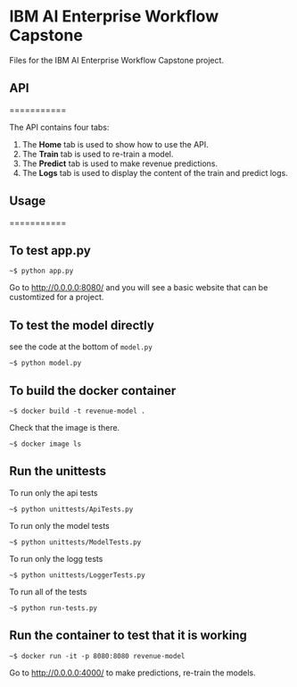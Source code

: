 # IBM AI Enterprise Workflow Capstone
Files for the IBM AI Enterprise Workflow Capstone project. 

## API
===========
  
The API contains four tabs:
1. The **Home** tab is used to show how to use the API.
2. The **Train** tab is used to re-train a model.
3. The **Predict** tab is used to make revenue predictions.
4. The **Logs** tab is used to display the content of the train and predict logs.

## Usage
===========
  
To test app.py
--------------

``` {.bash}
~$ python app.py
```

Go to <http://0.0.0.0:8080/> and you will see a basic website that can be customtized for a project.

To test the model directly
--------------------------

see the code at the bottom of `model.py`

``` {.bash}
~$ python model.py
```

To build the docker container
-----------------------------

``` {.bash}
~$ docker build -t revenue-model .
```

Check that the image is there.

``` {.bash}
~$ docker image ls
```

Run the unittests
-----------------

To run only the api tests

``` {.bash}
~$ python unittests/ApiTests.py
```

To run only the model tests

``` {.bash}
~$ python unittests/ModelTests.py
```

To run only the logg tests

``` {.bash}
~$ python unittests/LoggerTests.py
```

To run all of the tests

``` {.bash}
~$ python run-tests.py
```

Run the container to test that it is working
--------------------------------------------

``` {.bash}
~$ docker run -it -p 8080:8080 revenue-model
```

Go to <http://0.0.0.0:4000/> to make predictions, re-train the models.